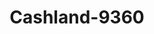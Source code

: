 ---
f_zip-code: 89030
f_state-code: NV
title: Cashland-9360
f_phone: 702-642-2274
f_city-only: North Las Vegas
f_address: 2117 E Lake Mead Blvd North Las Vegas
f_location-unique-id: '9360'
slug: cashland-9360
updated-on: '2024-05-30T13:46:58.046Z'
created-on: '2024-05-30T13:36:59.803Z'
published-on: '2024-05-30T13:54:32.469Z'
f_city-state: cms/city/north-las-vegas-nv.md
f_company: cms/company/cashland.md
f_state: cms/state/nevada.md
layout: '[payday-loan].html'
tags: payday-loan
---